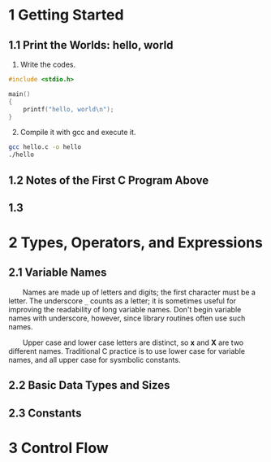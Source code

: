 # 1 Getting Started

## 1.1 Print the Worlds: hello, world

1. Write the codes.

```c
#include <stdio.h>

main()
{
    printf("hello, world\n");
}
```

2. Compile it with gcc and execute it.

```bash
gcc hello.c -o hello
./hello
```

## 1.2 Notes of the First C Program Above

## 1.3 

# 2 Types, Operators, and Expressions

## 2.1 Variable Names

&emsp;&emsp;Names are made up of letters and digits; the first character must be a letter. The underscore `_` counts as a letter; it is sometimes useful for improving the readability of long variable names. Don't begin variable names with underscore, however, since library routines often use such names.

&emsp;&emsp;Upper case and lower case letters are distinct, so **x** and **X** are two different names. Traditional C practice is to use lower case for variable names, and all upper case for sysmbolic constants.

## 2.2 Basic Data Types and Sizes 

## 2.3 Constants




# 3 Control Flow










